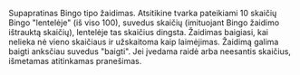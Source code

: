 Supapratinas Bingo tipo žaidimas. Atsitikine tvarka pateikiami 10 skaičių Bingo "lentelėje" (iš viso 100), suvedus skaičių (imituojant Bingo žaidimo ištrauktą skaičių), lentelėje tas skaičius dingsta. Žaidimas baigiasi, kai nelieka nė vieno skaičiaus ir užskaitoma kaip laimėjimas. Žaidimą galima baigti anksčiau suvedus "baigti". Jei įvedama raidė arba neesantis skaičius, išmetamas atitinkamas pranešimas.
